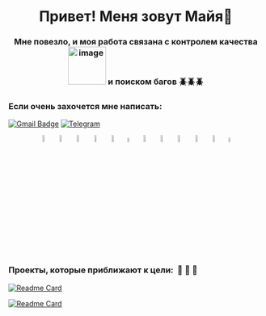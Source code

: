 <h1 align="center"> Привет! Меня зовут Майя👋</h1>
<h3 align="center"> Мне повезло, и моя работа связана с контролем качества <img width="75" height="75" alt="image" src="https://github.com/user-attachments/assets/ceab9321-c71d-41fa-8ad2-cc7a2c33cbc4" />
 и поиском багов 🪲🪲🪲 </h3>

### Если очень захочется мне написать:
[![Gmail Badge](https://img.shields.io/badge/-gmail-c14438?style=flat&logo=Gmail&logoColor=white&link=mailto:2534maya.kut@gmail.com)](mailto:2534maya.kut@gmail.com)
[![Telegram](https://img.shields.io/badge/-telegram-red?color=blue&logo=telegram&logoColor=white)](https://t.me/Maiya_Lys)
<p align="center">
<img width="6%" title="IntelliJ IDEA" src="media/logo/Intelij_IDEA.svg">
<img width="6%" title="Java" src="media/logo/Java.svg">
<img width="6%" title="Selenide" src="media/logo/Selenide.svg">
<img width="6%" title="Selenoid" src="media/logo/Selenoid.svg">
<img width="6%" title="Allure Report" src="media/logo/Allure_Report.svg">
<img width="5%" title="Allure TestOps" src="media/logo/AllureTestOps.svg">
<img width="6%" title="Gradle" src="media/logo/Gradle.svg">
<img width="6%" title="JUnit5" src="media/logo/JUnit5.svg">
<img width="6%" title="GitHub" src="media/logo/GitHub.svg">
<img width="6%" title="Jenkins" src="media/logo/Jenkins.svg">
<img width="6%" title="Telegram" src="media/logo/Telegram.svg">
<img width="5%" title="Jira" src="media/logo/Jira.svg">
</p>


### Проекты, которые приближают к цели:  🌅 🌅 🌅

[![Readme Card](https://github-readme-stats.vercel.app/api/pin/?username=Maya-kut&repo=FinalProject_Habr_UI&theme=blueberry)](https://github.com/Maya-kut/FinalProject_Habr_UI)

[![Readme Card](https://github-readme-stats.vercel.app/api/pin/?username=Maya-kut&repo=FinalProject_PetStore_API&theme=blueberry)](https://github.com/Maya-kut/FinalProject_PetStore_API)
